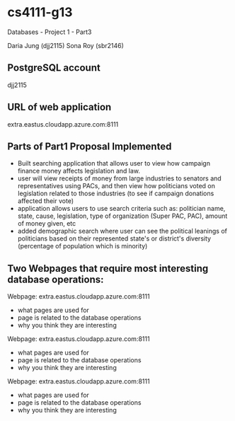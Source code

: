 # cs4111-g13

Databases - Project 1 - Part3

Daria Jung (djj2115)
Sona Roy (sbr2146)


PostgreSQL account
-------------------------------------
djj2115

URL of web application
-------------------------------------
extra.eastus.cloudapp.azure.com:8111

Parts of Part1 Proposal Implemented
-------------------------------------
- Built searching application that allows user to view how campaign finance money affects legislation and law.
- user will view receipts of money from large industries to senators and representatives using PACs, and then view how politicians voted on legislation related to those industries (to see if campaign donations affected their vote)
- application allows users to use search criteria such as: politician name, state, cause, legislation, type of organization (Super PAC, PAC), amount of money given, etc 
- added demographic search where user can see the political leanings of politicians based on their represented state's or district's diversity (percentage of population which is minority)

Two Webpages that require most interesting database operations:
-------------------------------------
Webpage: extra.eastus.cloudapp.azure.com:8111
* what pages are used for
* page is related to the database operations
* why you think they are interesting

Webpage: extra.eastus.cloudapp.azure.com:8111
* what pages are used for
* page is related to the database operations
* why you think they are interesting

Webpage: extra.eastus.cloudapp.azure.com:8111
* what pages are used for
* page is related to the database operations
* why you think they are interesting

